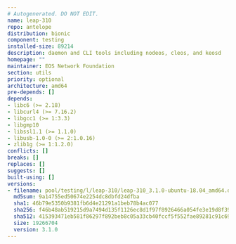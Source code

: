 ```yaml
---
# Autogenerated. DO NOT EDIT.
name: leap-310
repo: antelope
distribution: bionic
component: testing
installed-size: 89214
description: daemon and CLI tools including nodeos, cleos, and keosd
homepage: ""
maintainer: EOS Network Foundation
section: utils
priority: optional
architecture: amd64
pre-depends: []
depends:
- libc6 (>= 2.18)
- libcurl4 (>= 7.16.2)
- libgcc1 (>= 1:3.3)
- libgmp10
- libssl1.1 (>= 1.1.0)
- libusb-1.0-0 (>= 2:1.0.16)
- zlib1g (>= 1:1.2.0)
conflicts: []
breaks: []
replaces: []
suggests: []
built-using: []
versions:
- filename: pool/testing/l/leap-310/leap-310_3.1.0-ubuntu-18.04_amd64.deb
  md5sum: 9a14755ed50674e2254dc8dbfd24dfba
  sha1: 46b79e5350b9381fb6d4e21291a1beb78b4ac077
  sha256: f46b48ab519215d9a7494d135f1126ec8d1f97f8926466a054fe3e19d8f399f2
  sha512: 415393471eb581f86297f892beb8c05a33cb40fccf5f552fae89281c91c691f621f2715ca7300e6a7aa3e07938147e7da59bfc953015e7cbf5423d92b8ff8b9f
  size: 19266704
  version: 3.1.0
---
```

